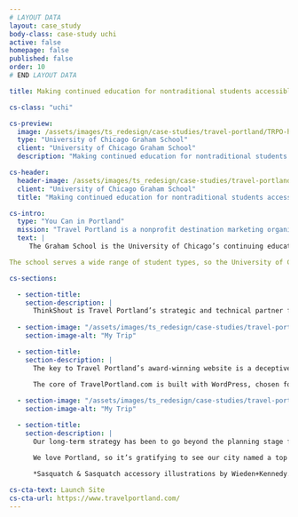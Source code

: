 ```yaml
---
# LAYOUT DATA
layout: case_study
body-class: case-study uchi
active: false
homepage: false
published: false
order: 10
# END LAYOUT DATA

title: Making continued education for nontraditional students accessible and engaging with Drupal 8

cs-class: "uchi"

cs-preview:
  image: /assets/images/ts_redesign/case-studies/travel-portland/TRPO-header.jpg
  type: "University of Chicago Graham School"
  client: "University of Chicago Graham School"
  description: "Making continued education for nontraditional students accessible and engaging with Drupal 8"

cs-header:
  header-image: /assets/images/ts_redesign/case-studies/travel-portland/TRPO-header.jpg
  client: "University of Chicago Graham School"
  title: "Making continued education for nontraditional students accessible and engaging with Drupal 8"

cs-intro:
  type: "You Can in Portland"
  mission: "Travel Portland is a nonprofit destination marketing organization (DMO) committed to making Portland a top destination for travelers to help promote the local economy."
  text: |
     The Graham School is the University of Chicago’s continuing education program for skill seekers, career changers, lifelong learners. It offers an array of curriculum and certifications for nontraditional students looking to change the course of their career path, or those who simply want to learn for learning’s sake. 

The school serves a wide range of student types, so the University of Chicago needed a site that was both attractive and navigable for its many constituents. It couldn’t just be a pretty site, though - it needed to tell a story that encourages lifelong learning.

cs-sections:

  - section-title: 
    section-description: |
      ThinkShout is Travel Portland’s strategic and technical partner for all things digital. In addition to maintaining core properties like the leisure and meeting planner sites, ThinkShout develops seasonal interactive experiences. Every year when Portland extends an invitation to the world — as with the acclaimed Portland Is Happening Now and new [You Can, in Portland](https://www.travelportland.com/you-can/?sid=5405) campaigns — ThinkShout brings the work to life online.
      
  - section-image: "/assets/images/ts_redesign/case-studies/travel-portland/TRPO-mytrip.jpg"
    section-image-alt: "My Trip"

  - section-title:
    section-description: |
      The key to Travel Portland’s award-winning website is a deceptively simple design that’s flexible enough to contain a world of content while remaining easy to navigate. Among the industry-leading features is an account-free way to build and share a trip itinerary, called [MyTrip](https://www.travelportland.com/my-trip/). By appending each unique point of interest, article, and event to the Trip, we allow visitors to enjoy a personalized experience without having to add yet another password to the mix.
      
      The core of TravelPortland.com is built with WordPress, chosen for the quality of its editorial experience and seamless integration with calendar, social, hotel reservation, and other critical third-party tools. By hosting the site with our partner Pantheon and optimizing the code in every imaginable way, we don’t have to sacrifice image quality or features for speed — a requirement for maintaining Travel Portland’s solid mobile and SEO advantages.

  - section-image: "/assets/images/ts_redesign/case-studies/travel-portland/TRPO-mytrip-2.jpg"
    section-image-alt: "My Trip"

  - section-title:
    section-description: |
      Our long-term strategy has been to go beyond the planning stage for travelers, providing on-the-ground expertise and encouraging visitors to share their experiences after they head home. It’s been a winning strategy: visitors to Portland in 2016 generated over $5 billion in direct spending, resulted in $245 million in tax revenue, and supported over 36,000 jobs, all of which has increased year-over-year since partnering with ThinkShout.

      We love Portland, so it’s gratifying to see our city named a top destination nationally and internationally by Travel + Leisure, The Telegraph, and International Traveller, to name a few. As an industry leader, however, Travel Portland isn’t satisfied. Advances in personalized content, live chat, enhanced recommendations, and intelligent search are in the pipeline, and they promise to maintain Travel Portland as a leader in destination marketing.
      
      *Sasquatch & Sasquatch accessory illustrations by Wieden+Kennedy.*

cs-cta-text: Launch Site
cs-cta-url: https://www.travelportland.com/
---
```

